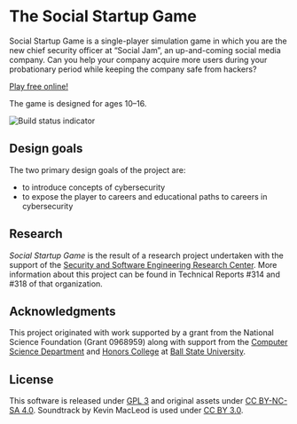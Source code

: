 # The Social Startup Game

Social Startup Game is a single-player simulation game in which you are the new chief
security officer at “Social Jam”, an up-and-coming social media company. Can you help your
company acquire more users during your probationary period while keeping the company safe
from hackers?

[Play free online!](http://social-startup-game.github.io/)

The game is designed for ages 10&ndash;16.

![Build status indicator](https://travis-ci.org/social-startup-game/social-startup-game.svg "Build status")

## Design goals

The two primary design goals of the project are:
* to introduce concepts of cybersecurity
* to expose the player to careers and educational paths to careers in cybersecurity

## Research

_Social Startup Game_ is the result of a research project undertaken
with the support of the [Security and Software Engineering Research Center](www.serc.net).
More information about this project can be found in Technical Reports #314 and #318
of that organization.

## Acknowledgments

This project originated with work supported by a grant from the
National Science Foundation (Grant 0968959) along with support from
the [Computer Science Department](http://www.cs.bsu.edu)
and [Honors College](http://www.bsu.edu/honors) at
[Ball State University](http://www.bsu.edu).


## License

This software is released under [GPL 3](http://www.gnu.org/licenses/gpl-3.0.en.html) and
original assets under [CC BY-NC-SA 4.0](http://creativecommons.org/licenses/by-nc-sa/4.0/).
Soundtrack by Kevin MacLeod is used under [CC BY 3.0](http://creativecommons.org/licenses/by/3.0/).
